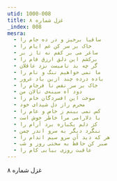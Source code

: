 ```yaml
---
utid: 1000-008
title: غزل شماره ۸
_index: 008
mesra:
  - ساقیا برخیز و در ده جام را
  - خاک بر سر کن غم ایام را
  - ساغر می بر کفم نه تا ز بر
  - برکشم این دلق ارزق فام را
  - گر چه بد نامیست نزد عاقلان
  - ما نمی خواهیم ننگ و نام را
  - باده درده چند ازین باد غرور
  - خاک بر سر نفس نا فرجام را
  - دود آه سینه‌ی نالان من
  - سوخت این افسردگان خام را
  - محرم راز دل شیدای خود
  - کس نمی بینم ز خاص و عام را
  - با دلارامی مرا خاطر خوش است
  - کز دلم یکباره برد آرام را
  - ننگرد دیگر به سرو اندر چمن
  - هر که دید آن سرو سیم اندام را
  - صبر کن حافظ به سختی روز و شب
  - عاقبت روزی بیابی کام را
---
```

غزل شماره ۸
